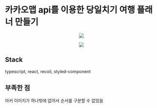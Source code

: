 # 카카오맵 api를 이용한 당일치기 여행 플래너 만들기

<p align="center">
<img src="![리스트, 수정](https://user-images.githubusercontent.com/67852689/175877340-1fa3e598-8c3c-471b-a4ac-81d877a74e02.gif)">
</p>
<p align="center">
<img src="![검색](https://user-images.githubusercontent.com/67852689/175877314-7cdd1910-2f13-460d-aa1d-5fe91025084f.gif)">
</p>

## Stack

typescript, react, recoil, styled-component

## 부족한 점

마커 이미지가 하나밖에 없어서 순서를 구분할 수 없었음
